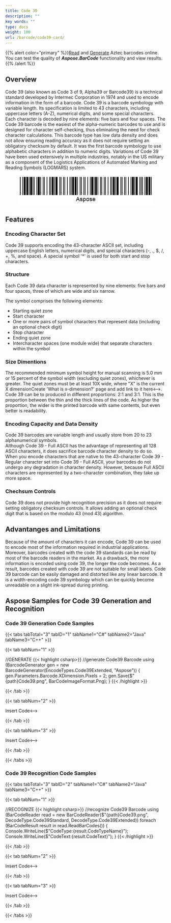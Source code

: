 ```yaml
---
title: Code 39
description: ""
key words: ""
type: docs
weight: 100
url: /barcode/code39-card/
---
```

{{% alert color="primary" %}}[Read](https://products.aspose.app/barcode/recognize/code39) and [Generate](https://products.aspose.app/barcode/generate/code39) Aztec barcodes online. You can test the quality of ***Aspose.BarCode*** functionality and view results.{{% /alert %}}

## **Overview**

Code 39 (also known as Code 3 of 9, Alpha39 or Barcode39) is a technical standard developed by Intermec Corporation in 1974 and used to encode information in the form of a barcode. Code 39 is a barcode symbology with variable length. Its specification is limited to 43 characters, including uppercase letters (A-Z), numerical digits, and some special characters. Each character is decoded by nine elements: five bars and four spaces. The Code 39 barcode is the easiest of the alpha-numeric barcodes to use and is designed for character self-checking, thus eliminating the need for check character calculations. 
This barcode type has low data density and does not allow ensuring reading accuracy as it does not require setting an obligatory checksum by default.  It was the first barcode symbology to use alphabetic characters in addition to numeric digits. Variations of Code 39 have been used extensively in multiple industries, notably in the US military as a component of the Logistics Applications of Automated Marking and Reading Symbols (LOGMARS) system.

<p align="center"><img src="code39.png"></p>

## **Features**
  
### **Encoding Character Set**
Code 39 supports encoding the 43-character ASCII set, including uppercase English letters, numerical digits, and special characters (-, ., $, /, +, %, and space). A special symbol '*' is used for both start and stop characters.

### **Structure**
Each Code 39 data character is represented by nine elements: five bars and four spaces, three of which are wide and six narrow. 

The symbol comprises the following elements:

- Starting quiet zone
- Start character
- One or more pairs of symbol characters that represent data (including an optional check digit)
- Stop character
- Ending quiet zone
- Intercharacter spaces (one module wide) that separate characters within the symbol

### **Size Dimentions**
The recommended minimum symbol height for manual scanning is 5.0 mm or 15 percent of the symbol width (excluding quiet zones), whichever is greater. The quiet zones must be at least 10X wide, where "X" is the current X dimension<!-->Create 'What is x-dimension?' page and add link to it here<-->.  
Code 39 can be to produced in different proportions: 2:1 and 3:1. This is the proportion between the thin and the thick lines of the code. As higher the proportion, the wider is the printed barcode with same contents, but even better is readability.

### **Encoding Capacity and Data Density**
Code 39 barcodes are variable length and usually store from 20 to 23 alphanumerical symbols.  
Although Code 39 - Full ASCII has the advantage of representing all 128 ASCII characters, it does sacrifice barcode character density to do so. When you encode characters that are native to the 43-character Code 39 - Regular character set into Code 39 - Full ASCII, your barcodes do not undergo any degradation in character density. However, because Full ASCII characters are represented by a two-character combination, they take up more space. 

### **Chechsum Controls**
Code 39 does not provide high recognition precision as it does not require setting obligatory checksum controls. It allows adding an optional check digit that is based on the modulo 43 (mod 43) algorithm.

## **Advantanges and Limitations**
Because of the amount of characters it can encode, Code 39 can be used to encode most of the information required in industrial applications. Moreover, barcodes created with the code 39 standards can be read by most of the barcode readers in the market.
As a drawback, the more information is encoded using code 39, the longer the code becomes. As a result, barcodes created with code 39 are not suitable for small labels. Code 39 barcode can be easily damaged and distorted like any linear barcode. It is a width-encoding code 39 symbology which can be quickly become unreadable on a slight ink-spread during printing.

## **Aspose Samples for Code 39 Generation and Recognition**

### **Code 39 Generation Code Samples**

{{< tabs tabTotal="3" tabID="1" tabName1="C#" tabName2="Java" tabName3="C++" >}}

{{< tab tabNum="1" >}}

//GENERATE
{{< highlight csharp>}}
//generate Code39 Barcode
using (BarcodeGenerator gen = new BarcodeGenerator(EncodeTypes.Code39Extended, "Aspose"))
{
    gen.Parameters.Barcode.XDimension.Pixels = 2;
    gen.Save($"{path}Code39.png", BarCodeImageFormat.Png);
}
{{< /highlight >}}

{{< /tab >}}

{{< tab tabNum="2" >}}

<!-->Insert Code<-->

{{< /tab >}}

{{< tab tabNum="3" >}}

<!-->Insert Code<-->

{{< /tab >}}

{{< /tabs >}}

### **Code 39 Recognition Code Samples**

{{< tabs tabTotal="3" tabID="2" tabName1="C#" tabName2="Java" tabName3="C++" >}}

{{< tab tabNum="1" >}}

//RECOGNIZE
{{< highlight csharp>}}
//recognize Code39 Barcode
using (BarCodeReader read = new BarCodeReader($"{path}Code39.png", DecodeType.Code39Standard, DecodeType.Code39Extended))
    foreach (BarCodeResult result in read.ReadBarCodes())
    {
        Console.WriteLine($"CodeType:{result.CodeTypeName}");
        Console.WriteLine($"CodeText:{result.CodeText}");
    }
{{< /highlight >}}

{{< /tab >}}

{{< tab tabNum="2" >}}

<!-->Insert Code<-->

{{< /tab >}}

{{< tab tabNum="3" >}}

<!-->Insert Code<-->

{{< /tab >}}

{{< /tabs >}}

